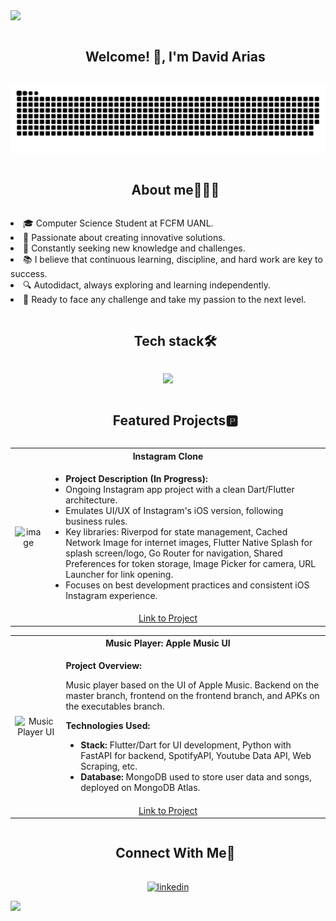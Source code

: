 <img src="https://user-images.githubusercontent.com/73097560/115834477-dbab4500-a447-11eb-908a-139a6edaec5c.gif">
<div id="user-content-toc">
  <ul align="center">
    <summary><h2 style="display: inline-block">Welcome! 👋, I'm David Arias</h2></summary>
  </ul>
</div>

<div align="center">
  <img  src="https://github.com/1999AZZAR/1999AZZAR/blob/main/resources/img/grid-snake.svg"
       alt="snake" /></a>
</div>

<div id="user-content-toc">
  <ul align="center">
    <summary><h2 style="display: inline-block">About me👨🏻‍💻</h2></summary>
  </ul>
</div>

<li>
  🎓 Computer Science Student at FCFM UANL.
</li>
<li>
  🚀 Passionate about creating innovative solutions.
</li>
<li>
  🧠 Constantly seeking new knowledge and challenges.
</li>
<li>
  📚 I believe that continuous learning, discipline, and hard work are key to success.
</li>
<li>
  🔍 Autodidact, always exploring and learning independently.
</li>
<li>
  💪 Ready to face any challenge and take my passion to the next level.
</li>

<div id="user-content-toc">
  <ul align="center">
    <summary><h2 style="display: inline-block">Tech stack🛠</h2></summary>
  </ul>
</div>

<p align="center">
  <a href="https://skillicons.dev">
    <img src="https://skillicons.dev/icons?i=flutter,dart,android,compose,kotlin,react,typescript,cs,azure,mongo,postgresql,github,git,docker,postman,graphql,visualstudio,vscode&perline=14" />
  </a>
</p>

<p align="center">
  <div id="user-content-toc">
  <ul align="center">
    <summary><h2 style="display: inline-block">Featured Projects🅿️ </h2></summary>
  </ul>
</div>
</p>

<table>
    <tr>
        <th colspan="2">Instagram Clone</th>
    </tr>
    <tr>
        <td align="center">  
           <img width="650"  height="500" alt="image" src="https://github.com/DavidAriias/instagram/assets/112224260/b6aec5a1-548a-49de-8a17-f835d20115f3">
        <td>
            <ul>
                <li><strong>Project Description (In Progress):</strong></li>
                <li>Ongoing Instagram app project with a clean Dart/Flutter architecture.</li>
                <li>Emulates UI/UX of Instagram's iOS version, following business rules.</li>
                <li>Key libraries: Riverpod for state management, Cached Network Image for internet images, Flutter Native Splash for splash screen/logo, Go Router for navigation, Shared Preferences for token storage, Image Picker for camera, URL Launcher for link opening.</li>
                <li>Focuses on best development practices and consistent iOS Instagram experience.</li>
            </ul>
        </td>
    </tr>
    <tr>
        <td colspan="2" align="center">
            <a href="https://github.com/DavidAriias/instagram/blob/main/README.md" target="_blank">Link to Project</a>
        </td>
    </tr>
</table>

<table>
    <tr>
        <th colspan="2">Music Player: Apple Music UI</th>
    </tr>
    <tr>
        <td align="center">  
            <img width="350" height="500" alt="Music Player UI" src="https://github.com/DavidAriias/MusicPlayer/assets/112224260/4644fb17-4585-401a-8a3b-7cf165817444">
        </td>
        <td>
            <p><strong>Project Overview:</strong></p>
            <p>Music player based on the UI of Apple Music. Backend on the master branch, frontend on the frontend branch, and APKs on the executables branch.</p>
                      <p><strong>Technologies Used:</strong></p>
            <ul>
                <li><strong>Stack:</strong> Flutter/Dart for UI development, Python with FastAPI for backend, SpotifyAPI, Youtube Data API, Web Scraping, etc.</li>
                <li><strong>Database:</strong> MongoDB used to store user data and songs, deployed on MongoDB Atlas.</li>
            </ul>
        </td>
    </tr>
    <tr>
         <td colspan="2" align="center">
            <a href="https://github.com/DavidAriias/MusicPlayer" target="_blank">Link to Project</a>
        </td>
    </tr>
</table>



<p align="center">
  <div id="user-content-toc">
  <ul align="center">
    <summary><h2 style="display: inline-block">Connect With Me🤝</h2></summary>
  </ul>
</div>
</p>


<p align="center">
<a href="https://www.linkedin.com/in/david-arias-molina" target="blank"><img align="center" src="https://user-images.githubusercontent.com/88904952/234979284-68c11d7f-1acc-4f0c-ac78-044e1037d7b0.png" alt="linkedin" height="50" width="50" /></a>
</p>
<img src="https://user-images.githubusercontent.com/73097560/115834477-dbab4500-a447-11eb-908a-139a6edaec5c.gif">

